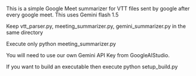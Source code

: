 This is a simple Google Meet summarizer for VTT files sent by google after every google meet.
This uses Gemini flash 1.5

Keep 
vtt_parser.py,
meeting_summarizer.py,
gemini_summarizer.py
in the same directory

Execute only python meeting_summarizer.py

You will need to use our own Gemini API Key from GoogleAIStudio.


If you want to build an executable then execute python setup_build.py

